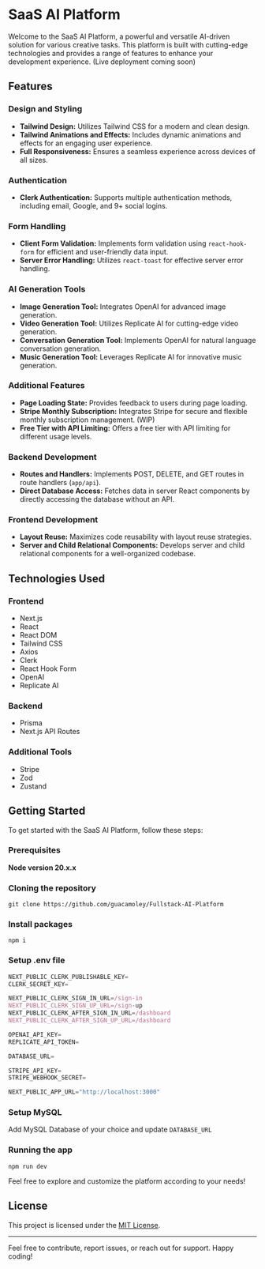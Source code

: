 # SaaS AI Platform

Welcome to the SaaS AI Platform, a powerful and versatile AI-driven solution for various creative tasks. This platform is built with cutting-edge technologies and provides a range of features to enhance your development experience.
(Live deployment coming soon)
## Features

### Design and Styling

- **Tailwind Design:** Utilizes Tailwind CSS for a modern and clean design.
- **Tailwind Animations and Effects:** Includes dynamic animations and effects for an engaging user experience.
- **Full Responsiveness:** Ensures a seamless experience across devices of all sizes.

### Authentication

- **Clerk Authentication:** Supports multiple authentication methods, including email, Google, and 9+ social logins.

### Form Handling

- **Client Form Validation:** Implements form validation using `react-hook-form` for efficient and user-friendly data input.
- **Server Error Handling:** Utilizes `react-toast` for effective server error handling.

### AI Generation Tools

- **Image Generation Tool:** Integrates OpenAI for advanced image generation.
- **Video Generation Tool:** Utilizes Replicate AI for cutting-edge video generation.
- **Conversation Generation Tool:** Implements OpenAI for natural language conversation generation.
- **Music Generation Tool:** Leverages Replicate AI for innovative music generation.

### Additional Features

- **Page Loading State:** Provides feedback to users during page loading.
- **Stripe Monthly Subscription:** Integrates Stripe for secure and flexible monthly subscription management. (WIP)
- **Free Tier with API Limiting:** Offers a free tier with API limiting for different usage levels.

### Backend Development

- **Routes and Handlers:** Implements POST, DELETE, and GET routes in route handlers (`app/api`).
- **Direct Database Access:** Fetches data in server React components by directly accessing the database without an API.

### Frontend Development

- **Layout Reuse:** Maximizes code reusability with layout reuse strategies.
- **Server and Child Relational Components:** Develops server and child relational components for a well-organized codebase.

## Technologies Used

### Frontend

- Next.js
- React
- React DOM
- Tailwind CSS
- Axios
- Clerk
- React Hook Form
- OpenAI
- Replicate AI

### Backend

- Prisma
- Next.js API Routes

### Additional Tools

- Stripe
- Zod
- Zustand

## Getting Started

To get started with the SaaS AI Platform, follow these steps:

### Prerequisites

**Node version 20.x.x**

### Cloning the repository

```shell
git clone https://github.com/guacamoley/Fullstack-AI-Platform
```

### Install packages

```shell
npm i
```

### Setup .env file

```js
NEXT_PUBLIC_CLERK_PUBLISHABLE_KEY=
CLERK_SECRET_KEY=

NEXT_PUBLIC_CLERK_SIGN_IN_URL=/sign-in
NEXT_PUBLIC_CLERK_SIGN_UP_URL=/sign-up
NEXT_PUBLIC_CLERK_AFTER_SIGN_IN_URL=/dashboard
NEXT_PUBLIC_CLERK_AFTER_SIGN_UP_URL=/dashboard

OPENAI_API_KEY=
REPLICATE_API_TOKEN=

DATABASE_URL=

STRIPE_API_KEY=
STRIPE_WEBHOOK_SECRET=

NEXT_PUBLIC_APP_URL="http://localhost:3000"
```

### Setup MySQL

Add MySQL Database of your choice and update `DATABASE_URL`

### Running the app

```shell
npm run dev
```

Feel free to explore and customize the platform according to your needs!

## License

This project is licensed under the [MIT License](LICENSE).

---

Feel free to contribute, report issues, or reach out for support. Happy coding!
